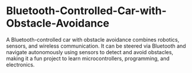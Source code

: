 # Bluetooth-Controlled-Car-with-Obstacle-Avoidance
A Bluetooth-controlled car with obstacle avoidance combines robotics, sensors, and wireless communication. It can be steered via Bluetooth and navigate autonomously using sensors to detect and avoid obstacles, making it a fun project to learn microcontrollers, programming, and electronics.
